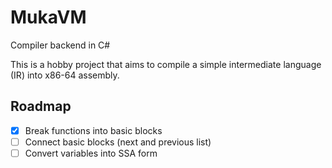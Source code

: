 # MukaVM
Compiler backend in C#

This is a hobby project that aims to compile a simple intermediate language (IR) into x86-64 assembly.

## Roadmap
- [x] Break functions into basic blocks
- [ ] Connect basic blocks (next and previous list)
- [ ] Convert variables into SSA form
